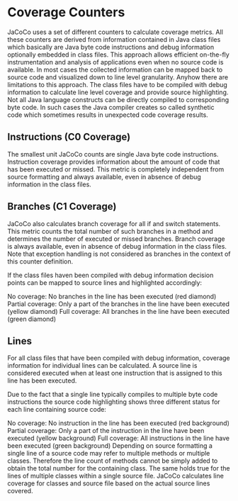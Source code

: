 # Coverage Counters

JaCoCo uses a set of different counters to calculate coverage metrics. All these counters are derived from information contained in Java class files which basically are Java byte code instructions and debug information optionally embedded in class files. This approach allows efficient on-the-fly instrumentation and analysis of applications even when no source code is available. In most cases the collected information can be mapped back to source code and visualized down to line level granularity. Anyhow there are limitations to this approach. The class files have to be compiled with debug information to calculate line level coverage and provide source highlighting. Not all Java language constructs can be directly compiled to corresponding byte code. In such cases the Java compiler creates so called synthetic code which sometimes results in unexpected code coverage results.

## Instructions (C0 Coverage)

The smallest unit JaCoCo counts are single Java byte code instructions. Instruction coverage provides information about the amount of code that has been executed or missed. This metric is completely independent from source formatting and always available, even in absence of debug information in the class files.

## Branches (C1 Coverage)

JaCoCo also calculates branch coverage for all if and switch statements. This metric counts the total number of such branches in a method and determines the number of executed or missed branches. Branch coverage is always available, even in absence of debug information in the class files. Note that exception handling is not considered as branches in the context of this counter definition.

If the class files haven been compiled with debug information decision points can be mapped to source lines and highlighted accordingly:

No coverage: No branches in the line has been executed (red diamond)
Partial coverage: Only a part of the branches in the line have been executed (yellow diamond)
Full coverage: All branches in the line have been executed (green diamond)

## Lines

For all class files that have been compiled with debug information, coverage information for individual lines can be calculated. A source line is considered executed when at least one instruction that is assigned to this line has been executed.

Due to the fact that a single line typically compiles to multiple byte code instructions the source code highlighting shows three different status for each line containing source code:

No coverage: No instruction in the line has been executed (red background)
Partial coverage: Only a part of the instruction in the line have been executed (yellow background)
Full coverage: All instructions in the line have been executed (green background)
Depending on source formatting a single line of a source code may refer to multiple methods or multiple classes. Therefore the line count of methods cannot be simply added to obtain the total number for the containing class. The same holds true for the lines of multiple classes within a single source file. JaCoCo calculates line coverage for classes and source file based on the actual source lines covered.

